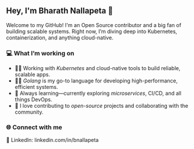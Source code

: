 ## Hey, I'm Bharath Nallapeta 👋

Welcome to my GitHub! I'm an Open Source contributor and a big fan of building scalable systems. Right now, I’m diving deep into Kubernetes, containerization, and anything cloud-native.

### 💻 What I’m working on

- 🧑‍💻 Working with *Kubernetes* and cloud-native tools to build reliable, scalable apps.
- 🦸‍♂️ *Golang* is my go-to language for developing high-performance, efficient systems.
- 🌱 Always learning—currently exploring *microservices*, CI/CD, and all things DevOps.
- 🚀 I love contributing to *open-source* projects and collaborating with the community.

### 🌐 Connect with me

💼 LinkedIn: linkedin.com/in/bnallapeta
